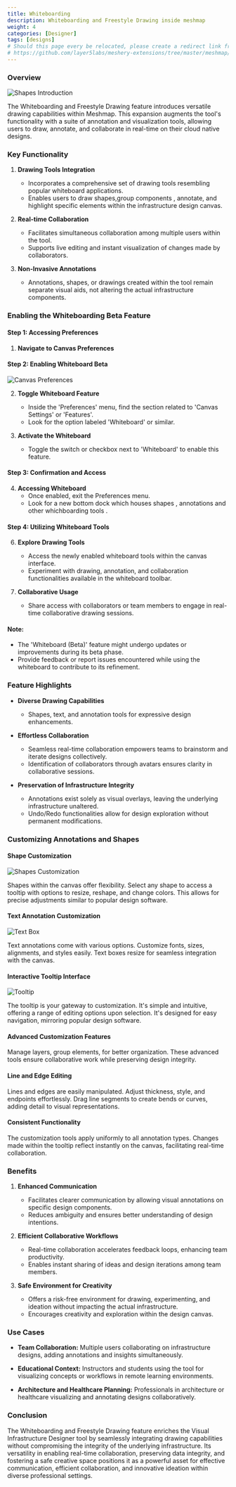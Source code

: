```yaml
---
title: Whiteboarding
description: Whiteboarding and Freestyle Drawing inside meshmap
weight: 4
categories: [Designer]
tags: [designs]
# Should this page every be relocated, please create a redirect link from the old location to the new location or backlinks like the one below will break.
# https://github.com/layer5labs/meshery-extensions/tree/master/meshmap/src/components/designer/drawer/ComponentDrawerTabContent/exportModal.js
---
```


### Overview

![Shapes Introduction](./overview.png)

The Whiteboarding and Freestyle Drawing feature introduces versatile drawing capabilities within Meshmap.
This expansion augments the tool's functionality with a suite of annotation and visualization tools,
allowing users to draw, annotate, and collaborate in real-time on their cloud native designs.

### Key Functionality

1. **Drawing Tools Integration**

   - Incorporates a comprehensive set of drawing tools resembling popular whiteboard applications.
   - Enables users to draw shapes,group components , annotate, and highlight specific elements within the infrastructure design canvas.

2. **Real-time Collaboration**

   - Facilitates simultaneous collaboration among multiple users within the tool.
   - Supports live editing and instant visualization of changes made by collaborators.

3. **Non-Invasive Annotations**
   - Annotations, shapes, or drawings created within the tool remain separate visual aids, not altering the actual infrastructure components.

### Enabling the Whiteboarding Beta Feature

#### Step 1: Accessing Preferences

1. **Navigate to Canvas Preferences**

#### Step 2: Enabling Whiteboard Beta

![Canvas Preferences](./canvas-preferences.png)

2. **Toggle Whiteboard Feature**

   - Inside the 'Preferences' menu, find the section related to 'Canvas Settings' or 'Features'.
   - Look for the option labeled 'Whiteboard' or similar.

3. **Activate the Whiteboard**
   - Toggle the switch or checkbox next to 'Whiteboard' to enable this feature.

#### Step 3: Confirmation and Access

4. **Accessing Whiteboard**
   - Once enabled, exit the Preferences menu.
   - Look for a new bottom dock which houses shapes , annotations and other whichboarding tools .

#### Step 4: Utilizing Whiteboard Tools

6. **Explore Drawing Tools**

   - Access the newly enabled whiteboard tools within the canvas interface.
   - Experiment with drawing, annotation, and collaboration functionalities available in the whiteboard toolbar.

7. **Collaborative Usage**
   - Share access with collaborators or team members to engage in real-time collaborative drawing sessions.

#### Note:

- The 'Whiteboard (Beta)' feature might undergo updates or improvements during its beta phase.
- Provide feedback or report issues encountered while using the whiteboard to contribute to its refinement.

### Feature Highlights

- **Diverse Drawing Capabilities**

  - Shapes, text, and annotation tools for expressive design enhancements.

- **Effortless Collaboration**

  - Seamless real-time collaboration empowers teams to brainstorm and iterate designs collectively.
  - Identification of collaborators through avatars ensures clarity in collaborative sessions.

- **Preservation of Infrastructure Integrity**
  - Annotations exist solely as visual overlays, leaving the underlying infrastructure unaltered.
  - Undo/Redo functionalities allow for design exploration without permanent modifications.

### Customizing Annotations and Shapes

#### Shape Customization

![Shapes Customization](./shapes_introduction.gif)

Shapes within the canvas offer flexibility. Select any shape to access a tooltip with options to resize, reshape, and change colors. This allows for precise adjustments similar to popular design software.

#### Text Annotation Customization

![Text Box](./text-customization.png)

Text annotations come with various options. Customize fonts, sizes, alignments, and styles easily. Text boxes resize for seamless integration with the canvas.

#### Interactive Tooltip Interface

![Tooltip](./tooltip.png)

The tooltip is your gateway to customization. It's simple and intuitive, offering a range of editing options upon selection. It's designed for easy navigation, mirroring popular design software.

#### Advanced Customization Features

Manage layers, group elements, for better organization. These advanced tools ensure collaborative work while preserving design integrity.

#### Line and Edge Editing

Lines and edges are easily manipulated. Adjust thickness, style, and endpoints effortlessly. Drag line segments to create bends or curves, adding detail to visual representations.

#### Consistent Functionality

The customization tools apply uniformly to all annotation types. Changes made within the tooltip reflect instantly on the canvas, facilitating real-time collaboration.

### Benefits

1. **Enhanced Communication**

   - Facilitates clearer communication by allowing visual annotations on specific design components.
   - Reduces ambiguity and ensures better understanding of design intentions.

2. **Efficient Collaborative Workflows**

   - Real-time collaboration accelerates feedback loops, enhancing team productivity.
   - Enables instant sharing of ideas and design iterations among team members.

3. **Safe Environment for Creativity**
   - Offers a risk-free environment for drawing, experimenting, and ideation without impacting the actual infrastructure.
   - Encourages creativity and exploration within the design canvas.

### Use Cases

- **Team Collaboration:** Multiple users collaborating on infrastructure designs, adding annotations and insights simultaneously.
- **Educational Context:** Instructors and students using the tool for visualizing concepts or workflows in remote learning environments.

- **Architecture and Healthcare Planning:** Professionals in architecture or healthcare visualizing and annotating designs collaboratively.

### Conclusion

The Whiteboarding and Freestyle Drawing feature enriches the Visual Infrastructure Designer tool by seamlessly integrating drawing capabilities without compromising the integrity of the underlying infrastructure. Its versatility in enabling real-time collaboration, preserving data integrity, and fostering a safe creative space positions it as a powerful asset for effective communication, efficient collaboration, and innovative ideation within diverse professional settings.
